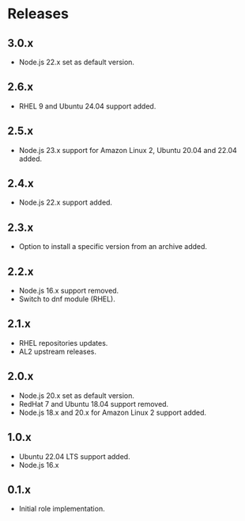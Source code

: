 # Releases

## 3.0.x

- Node.js 22.x set as default version.

## 2.6.x

- RHEL 9 and Ubuntu 24.04 support added.

## 2.5.x

- Node.js 23.x support for Amazon Linux 2, Ubuntu 20.04 and 22.04 added.

## 2.4.x

- Node.js 22.x support added.

## 2.3.x

- Option to install a specific version from an archive added.

## 2.2.x

- Node.js 16.x support removed.
- Switch to dnf module (RHEL).

## 2.1.x

- RHEL repositories updates.
- AL2 upstream releases.

## 2.0.x

- Node.js 20.x set as default version.
- RedHat 7 and Ubuntu 18.04 support removed.
- Node.js 18.x and 20.x for Amazon Linux 2 support added.

## 1.0.x

- Ubuntu 22.04 LTS support added.
- Node.js 16.x

## 0.1.x

- Initial role implementation.
